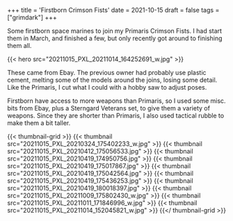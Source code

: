 +++
title = 'Firstborn Crimson Fists'
date = 2021-10-15
draft = false
tags = ["grimdark"]
+++

Some firstborn space marines to join my Primaris Crimson Fists.
I had start them in March, and finished a few, but only recently got around to finishing them all.

{{< hero src="20211015_PXL_20211014_164252691_w.jpg" >}}

These came from Ebay.
The previous owner had probably use plastic cement, melting some of the models around the joins, losing some detail.
Like the Primaris, I cut what I could with a hobby saw to adjust poses.

Firstborn have access to more weapons than Primaris, so I used some misc. bits from Ebay, plus a Sterngard Veterans set, to give them a variety of weapons.
Since they are shorter than Primaris, I also used tactical rubble to make them a bit taller.

{{< thumbnail-grid >}}
{{< thumbnail src="20211015_PXL_20210324_175402233_w.jpg" >}}
{{< thumbnail src="20211015_PXL_20210412_175056533.jpg" >}}
{{< thumbnail src="20211015_PXL_20210419_174950756.jpg" >}}
{{< thumbnail src="20211015_PXL_20210419_175017867.jpg" >}}
{{< thumbnail src="20211015_PXL_20210419_175042564.jpg" >}}
{{< thumbnail src="20211015_PXL_20210419_175436253.jpg" >}}
{{< thumbnail src="20211015_PXL_20210419_180018397.jpg" >}}
{{< thumbnail src="20211015_PXL_20211009_175802430_w.jpg" >}}
{{< thumbnail src="20211015_PXL_20211011_171846996_w.jpg" >}}
{{< thumbnail src="20211015_PXL_20211014_152045821_w.jpg" >}}
{{</ thumbnail-grid >}}

